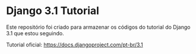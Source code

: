 # Django 3.1 Tutorial

Este repositório foi criado para armazenar os códigos do tutorial do Django 3.1 que estou seguindo.

Tutorial oficial: https://docs.djangoproject.com/pt-br/3.1
